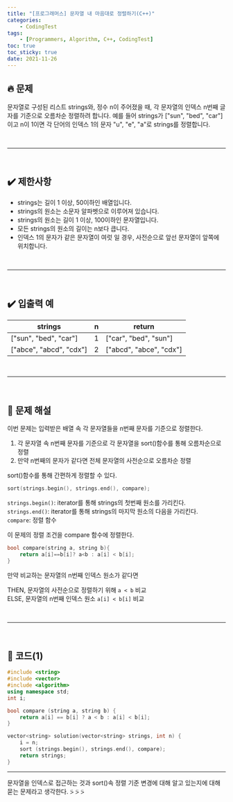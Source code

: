 ```yaml
---
title: "[프로그래머스] 문자열 내 마음대로 정렬하기(C++)"
categories: 
    - CodingTest
tags:
    - [Programmers, Algorithm, C++, CodingTest]
toc: true
toc_sticky: true
date: 2021-11-26
---
```


## 🔥 문제
문자열로 구성된 리스트 strings와, 정수 n이 주어졌을 때, 각 문자열의 인덱스 n번째 글자를 기준으로 오름차순 정렬하려 합니다. 예를 들어 strings가 ["sun", "bed", "car"]이고 n이 1이면 각 단어의 인덱스 1의 문자 "u", "e", "a"로 strings를 정렬합니다.

<br>

---
<br>

## ✔️ 제한사항
- strings는 길이 1 이상, 50이하인 배열입니다.
- strings의 원소는 소문자 알파벳으로 이루어져 있습니다.
- strings의 원소는 길이 1 이상, 100이하인 문자열입니다.
- 모든 strings의 원소의 길이는 n보다 큽니다.
- 인덱스 1의 문자가 같은 문자열이 여럿 일 경우, 사전순으로 앞선 문자열이 앞쪽에 위치합니다.

<br>

---
<br>

## ✔️ 입출력 예
|strings|n|return|
|---|---|---|
|["sun", "bed", "car"]|1|["car", "bed", "sun"]|
|["abce", "abcd", "cdx"]|2|["abcd", "abce", "cdx"]|

<br>

---
<br>

## 🤔 문제 해설

이번 문제는 입력받은 배열 속 각 문자열들을 n번째 문자를 기준으로 정렬한다. 

1. 각 문자열 속 n번째 문자를 기준으로 각 문자열을 sort()함수를 통해 오름차순으로 정렬
2. 만약 n번째의 문자가 같다면 전체 문자열의 사전순으로 오름차순 정렬

sort()함수를 통해 간편하게 정렬할 수 있다. 

```cpp
sort(strings.begin(), strings.end(), compare);
```
`strings.begin()`: iterator를 통해 strings의 첫번째 원소를 가리킨다.<br>
`strings.end()`: iterator를 통해 strings의 마지막 원소의 다음을 가리킨다.<br>
`compare`: 정렬 함수

이 문제의 정렬 조건을 compare 함수에 정렬한다.
```cpp
bool compare(string a, string b){
    return a[i]==b[i]? a<b : a[i] < b[i];
}
```

만약 비교하는 문자열의 n번째 인덱스 원소가 같다면 

THEN, 문자열의 사전순으로 정렬하기 위해 `a < b` 비교 <br>
ELSE, 문자열의 n번째 인덱스 원소 `a[i] < b[i]` 비교

<br>

---
<br>

## 👻 코드(1)

```cpp
#include <string>
#include <vector>
#include <algorithm>
using namespace std;
int i;

bool compare (string a, string b) {
    return a[i] == b[i] ? a < b : a[i] < b[i];
}

vector<string> solution(vector<string> strings, int n) {
    i = n;
    sort (strings.begin(), strings.end(), compare);
    return strings;
}
```

---

문자열을 인덱스로 접근하는 것과 sort()속 정렬 기준 변경에 대해 알고 있는지에 대해 묻는 문제라고 생각한다. ⍩ ⍩ ⍩
<br>
<br>
